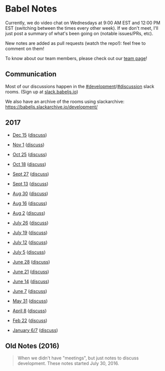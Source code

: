# Babel Notes

Currently, we do video chat on Wednesdays at 9:00 AM EST and 12:00 PM EST (switching between the times every other week). If we don't meet, I'll just post a summary of what's been going on (notable issues/PRs, etc).

New notes are added as pull requests (watch the repo!): feel free to comment on them!

To know about our team members, please check out our [team page](https://babeljs.io/team)!

## Communication

Most of our discussions happen in the [#development](https://babeljs.slack.com/messages/development)/[#discussion](https://babeljs.slack.com/messages/discussion) slack rooms. (Sign up at [slack.babeljs.io](http://slack.babeljs.io/))

We also have an archive of the rooms using slackarchive: https://babeljs.slackarchive.io/development/

## 2017

* [Dec 15](https://github.com/babel/notes/blob/master/2017-12/dec-15.md) ([discuss](https://github.com/babel/notes/pull/49))

* [Nov 1](https://github.com/babel/notes/blob/master/2017-11/nov-01.md) ([discuss](https://github.com/babel/notes/pull/41))

* [Oct 25](https://github.com/babel/notes/blob/master/2017-10/oct-25.md) ([discuss](https://github.com/babel/notes/pull/39))

* [Oct 18](https://github.com/babel/notes/blob/master/2017-10/oct-18.md) ([discuss](https://github.com/babel/notes/pull/37))

* [Sept 27](https://github.com/babel/notes/blob/master/2017-09/sept-27.md) ([discuss](https://github.com/babel/notes/pull/36))

* [Sept 13](https://github.com/babel/notes/blob/master/2017-09/sept-13.md) ([discuss](https://github.com/babel/notes/pull/35))

* [Aug 30](https://github.com/babel/notes/blob/master/2017-08/aug-30.md) ([discuss](https://github.com/babel/notes/pull/31))

* [Aug 16](https://github.com/babel/notes/blob/master/2017-08/aug-16.md) ([discuss](https://github.com/babel/notes/pull/30))

* [Aug 2](https://github.com/babel/notes/blob/master/2017-08/aug-02.md) ([discuss](https://github.com/babel/notes/pull/29))

* [July 26](https://github.com/babel/notes/blob/master/2017-07/july-26.md) ([discuss](https://github.com/babel/notes/pull/28))

* [July 19](https://github.com/babel/notes/blob/master/2017-07/july-19.md) ([discuss](https://github.com/babel/notes/pull/27))

* [July 12](https://github.com/babel/notes/blob/master/2017-07/july-12.md) ([discuss](https://github.com/babel/notes/pull/26))

* [July 5](https://github.com/babel/notes/blob/master/2017-07/july-05.md) ([discuss](https://github.com/babel/notes/pull/25))

* [June 28](https://github.com/babel/notes/blob/master/2017-06/june-28.md) ([discuss](https://github.com/babel/notes/pull/24))

* [June 21](https://github.com/babel/notes/blob/master/2017-06/june-21.md) ([discuss](https://github.com/babel/notes/pull/23))

* [June 14](https://github.com/babel/notes/blob/master/2017-06/june-14.md) ([discuss](https://github.com/babel/notes/pull/22))

* [June 7](https://github.com/babel/notes/blob/master/2017-06/june-07.md) ([discuss](https://github.com/babel/notes/pull/21))

* [May 31](https://github.com/babel/notes/blob/master/2017-05/may-31.md) ([discuss](https://github.com/babel/notes/pull/20))

* [April 8](https://github.com/babel/notes/blob/master/2017-04/april-08.md) ([discuss](https://github.com/babel/notes/pull/19))

* [Feb 22](https://github.com/babel/notes/blob/master/2017-02/feb-22.md) ([discuss](https://github.com/babel/notes/pull/15))

* [January 6/7](https://github.com/babel/notes/blob/master/2017-01/jan-06.md) ([discuss](https://github.com/babel/notes/pull/11))

## Old Notes (2016)

> When we didn't have "meetings", but just notes to discuss development.
> These notes started July 30, 2016.
